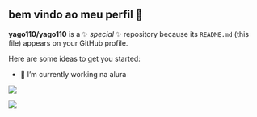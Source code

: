 ## bem vindo ao meu perfil 🥇


**yago110/yago110** is a ✨ _special_ ✨ repository because its `README.md` (this file) appears on your GitHub profile.

Here are some ideas to get you started:

- 🔭 I’m currently working  na alura


![](https://media.tenor.com/7HYOnFr3-aIAAAAM/sad-sad-monkey.gif)

![](https://media.tenor.com/pkDLyXeJaKAAAAAM/multiversx-mvx.gif)

